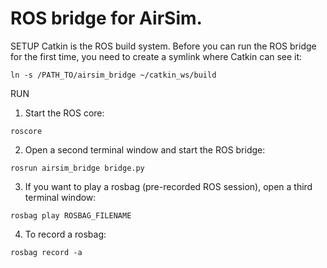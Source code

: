 # ROS bridge for AirSim.

SETUP
Catkin is the ROS build system. Before you can run the ROS bridge for the first time, you need to create a symlink where Catkin can see it:
```
ln -s /PATH_TO/airsim_bridge ~/catkin_ws/build
```

RUN
1. Start the ROS core:
```
roscore
```

2. Open a second terminal window and start the ROS bridge:
```
rosrun airsim_bridge bridge.py
```

3. If you want to play a rosbag (pre-recorded ROS session), open a third terminal window:
```
rosbag play ROSBAG_FILENAME
```

4. To record a rosbag:
```
rosbag record -a
```
